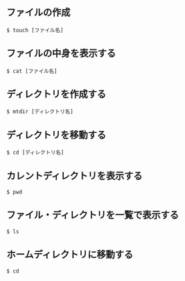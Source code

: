 ## ファイルの作成
`$ touch [ファイル名]`

## ファイルの中身を表示する
`$ cat [ファイル名]`

## ディレクトリを作成する
`$ mtdir [ディレクトリ名]`

## ディレクトリを移動する
`$ cd [ディレクトリ名]`

## カレントディレクトリを表示する
`$ pwd`

## ファイル・ディレクトリを一覧で表示する
`$ ls`

## ホームディレクトリに移動する
`$ cd`